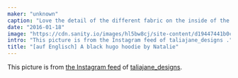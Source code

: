 ```yaml
---
maker: "unknown"
caption: "Love the detail of the different fabric on the inside of the hood"
date: "2016-01-18"
image: "https://cdn.sanity.io/images/hl5bw8cj/site-content/d19447441b0ccec9460b210d48292d5cd7a3b5a8-1080x1080.jpg"
intro: "This picture is from the Instagram feed of taliajane_designs ."
title: "[auf Englisch] A black hugo hoodie by Natalie"
---
```



This picture is from [the Instagram feed](https://www.instagram.com/p/BAqm70Lqg9o/)  of [taliajane_designs](https://www.instagram.com/taliajane_designs/).

